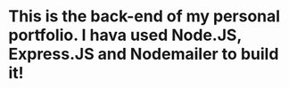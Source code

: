 # This is the back-end of my personal portfolio. I hava used Node.JS, Express.JS and Nodemailer to build it!
